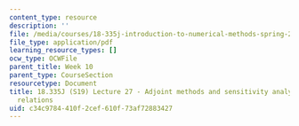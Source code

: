 ```yaml
---
content_type: resource
description: ''
file: /media/courses/18-335j-introduction-to-numerical-methods-spring-2019/c34c9784410f2cef610f73af72883427_MIT18_335JS19_lec27.pdf
file_type: application/pdf
learning_resource_types: []
ocw_type: OCWFile
parent_title: Week 10
parent_type: CourseSection
resourcetype: Document
title: 18.335J (S19) Lecture 27 - Adjoint methods and sensitivity analysis for recurrence
  relations
uid: c34c9784-410f-2cef-610f-73af72883427
---
```

